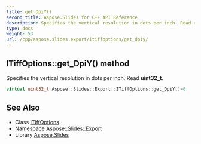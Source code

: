 ```yaml
---
title: get_DpiY()
second_title: Aspose.Slides for C++ API Reference
description: Specifies the vertical resolution in dots per inch. Read uint32_t.
type: docs
weight: 53
url: /cpp/aspose.slides.export/itiffoptions/get_dpiy/
---
```

## ITiffOptions::get_DpiY() method


Specifies the vertical resolution in dots per inch. Read **uint32_t**.

```cpp
virtual uint32_t Aspose::Slides::Export::ITiffOptions::get_DpiY()=0
```

## See Also

* Class [ITiffOptions](./)
* Namespace [Aspose::Slides::Export](../)
* Library [Aspose.Slides](../../)